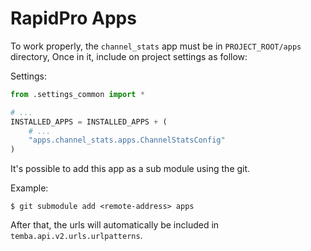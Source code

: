 # RapidPro Apps

To work properly, the `channel_stats` app must be in `PROJECT_ROOT/apps` directory, Once in it, include on project 
settings as follow:

Settings:
```python
from .settings_common import *

# ...
INSTALLED_APPS = INSTALLED_APPS + (
    # ...
    "apps.channel_stats.apps.ChannelStatsConfig"
)
```

It's possible to add this app as a sub module using the git.

Example:
```shell script
$ git submodule add <remote-address> apps
```

After that, the urls will automatically be included in `temba.api.v2.urls.urlpatterns`.

